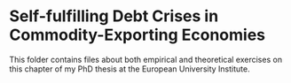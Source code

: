 # Self-fulfilling Debt Crises in Commodity-Exporting Economies

This folder contains files about both empirical and theoretical exercises on this chapter of my PhD thesis at the European University Institute.  
